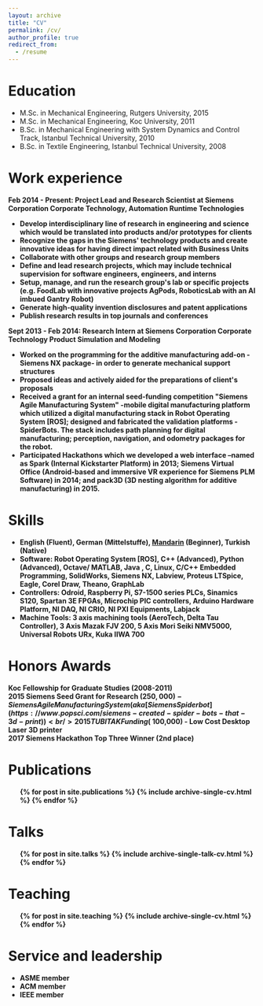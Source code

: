 ```yaml
---
layout: archive
title: "CV"
permalink: /cv/
author_profile: true
redirect_from:
  - /resume
---
```


Education
======
* M.Sc. in Mechanical Engineering, Rutgers University, 2015
* M.Sc. in Mechanical Engineering, Koc University, 2011
* B.Sc. in Mechanical Engineering with System Dynamics and Control Track, Istanbul Technical University, 2010
* B.Sc. in Textile Engineering, Istanbul Technical University, 2008

Work experience
======
<b> Feb 2014 - Present: Project Lead and Research Scientist at Siemens Corporation Corporate Technology, Automation Runtime Technologies <b />
* Develop interdisciplinary line of research in engineering and science which would be translated into products and/or prototypes for clients
* Recognize the gaps in the Siemens' technology products and create innovative ideas for having direct impact related with Business Units
* Collaborate with other groups and research group members
* Define and lead research projects, which may include technical supervision for software engineers, engineers, and interns
* Setup, manage, and run the research group's lab or specific projects (e.g. FoodLab with innovative projects AgPods, RoboticsLab with an AI imbued Gantry Robot)
* Generate high-quality invention disclosures and patent applications
* Publish research results in top journals and conferences

<b> Sept 2013 - Feb 2014: Research Intern at Siemens Corporation Corporate Technology Product Simulation and Modeling <b />
* Worked on the programming for the additive manufacturing add-on -Siemens NX package- in order to generate mechanical support structures
* Proposed ideas and actively aided for the preparations of client's proposals
* Received a grant for an internal seed-funding competition "Siemens Agile Manufacturing System" -mobile digital manufacturing platform which utilized a digital manufacturing stack in Robot Operating System [ROS]; designed and fabricated the validation platforms - SpiderBots. The stack includes path planning for digital manufacturing; perception, navigation, and odometry packages for the robot.
* Participated Hackathons which we developed a web interface –named as Spark (Internal Kickstarter Platform) in 2013; Siemens Virtual Office (Android-based and
immersive VR experience for Siemens PLM Software) in 2014; and pack3D (3D nesting algorithm for additive manufacturing) in 2015.
  
Skills
======
* English (Fluent), German (Mittelstuffe), [Mandarin](https://www.udemy.com/certificate/UC-ZTENAQDD/) (Beginner), Turkish (Native)
* Software: Robot Operating System [ROS], C++ (Advanced), Python (Advanced), Octave/ MATLAB, Java
, C, Linux, C/C++ Embedded Programming, SolidWorks, Siemens NX, Labview, Proteus LTSpice, Eagle, Corel
Draw, Theano, GraphLab
* Controllers: Odroid, Raspberry Pi, S7-1500 series PLCs, Sinamics S120, Spartan 3E FPGAs, Microchip PIC
controllers, Arduino Hardware Platform, NI DAQ, NI CRIO, NI PXI Equipments, Labjack
* Machine Tools: 3 axis machining tools (AeroTech, Delta Tau Controller), 3 Axis Mazak FJV 200, 5 Axis
Mori Seiki NMV5000, Universal Robots URx, Kuka IIWA 700

Honors Awards
======
Koc Fellowship for Graduate Studies (2008-2011) <br />
2015 Siemens Seed Grant for Research  ($250,000) - Siemens Agile Manufacturing System (aka [Siemens Spiderbot](https://www.popsci.com/siemens-created-spider-bots-that-3d-print)) <br />
2015 TUBITAK Funding (~$100,000) - Low Cost Desktop Laser 3D printer <br />
2017 Siemens Hackathon Top Three Winner (2nd place) <br />

Publications
======
  <ul>{% for post in site.publications %}
    {% include archive-single-cv.html %}
  {% endfor %}</ul>
  
Talks
======
  <ul>{% for post in site.talks %}
    {% include archive-single-talk-cv.html %}
  {% endfor %}</ul>
  
Teaching
======
  <ul>{% for post in site.teaching %}
    {% include archive-single-cv.html %}
  {% endfor %}</ul>
  
Service and leadership
======
* ASME member 
* ACM member
* IEEE member

